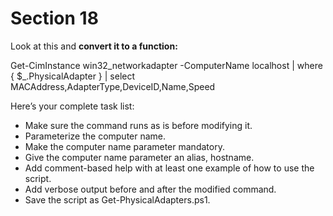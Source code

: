 # Section 18

Look at this and **convert it to a function:**

Get-CimInstance win32_networkadapter -ComputerName localhost |
 where { $_.PhysicalAdapter } |
 select MACAddress,AdapterType,DeviceID,Name,Speed

Here’s your complete task list:
- Make sure the command runs as is before modifying it.
- Parameterize the computer name.
- Make the computer name parameter mandatory.
- Give the computer name parameter an alias, hostname.
- Add comment-based help with at least one example of how to use the script.
- Add verbose output before and after the modified command.
- Save the script as Get-PhysicalAdapters.ps1.
